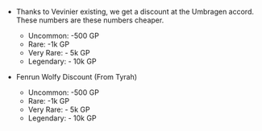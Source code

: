 -   Thanks to Vevinier existing, we get a discount at the Umbragen accord. These numbers are these numbers cheaper.

    -   Uncommon: -500 GP
    -   Rare: -1k GP
    -   Very Rare: - 5k GP
    -   Legendary: - 10k GP

-   Fenrun Wolfy Discount (From Tyrah)
    -   Uncommon: -500 GP
    -   Rare: -1k GP
    -   Very Rare: - 5k GP
    -   Legendary: - 10k GP
